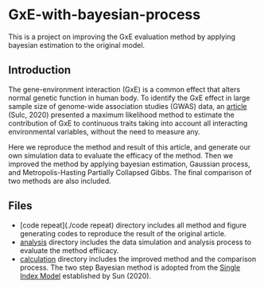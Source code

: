 # GxE-with-bayesian-process
This is a project on improving the GxE evaluation method by applying bayesian estimation to the original model.

## Introduction
The gene-environment interaction (GxE) is a common effect that alters normal genetic function in human body. To identify the GxE effect in large sample size of genome-wide association studies (GWAS) data, an [article](https://www.nature.com/articles/s41467-020-15107-0) (Sulc, 2020) presented a maximum likelihood method to estimate the contribution of GxE to continuous traits taking into account all interacting environmental variables, without the need to measure any.

Here we reproduce the method and result of this article, and generate our own simulation data to evaluate the efficacy of the method. Then we improved the method by applying bayesian estimation, Gaussian process, and Metropolis-Hasting Partially Collapsed Gibbs. The final comparison of two methods are also included.

## Files
* [code repeat](./code repeat) directory includes all method and figure generating codes to reproduce the result of the original article.
* [analysis](./analysis) directory includes the data simulation and analysis process to evaluate the method effiicacy.
* [calculation](./calculation) directory includes the improved method and the comparison process. The two step Bayesian method is adopted from the [Single Index Model](./reference/zjuthesis.pdf) established by Sun (2020).

